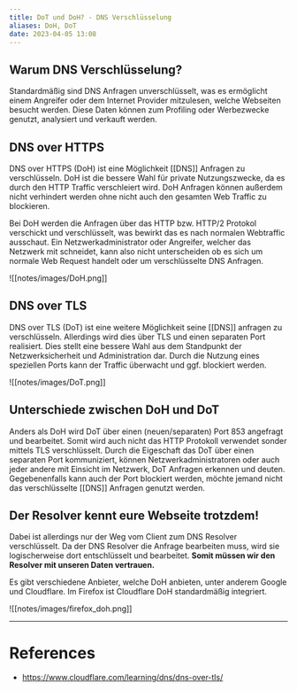 ```yaml
---
title: DoT und DoH? - DNS Verschlüsselung
aliases: DoH, DoT
date: 2023-04-05 13:08
---
```


## Warum DNS Verschlüsselung?
Standardmäßig sind DNS Anfragen unverschlüsselt, was es ermöglicht einem Angreifer oder dem Internet Provider mitzulesen, welche Webseiten besucht werden. Diese Daten können zum Profiling oder Werbezwecke genutzt, analysiert und verkauft werden.

## DNS over HTTPS
DNS over HTTPS (DoH) ist eine Möglichkeit [[DNS]] Anfragen zu verschlüsseln. DoH ist die bessere Wahl für private Nutzungszwecke, da es durch den HTTP Traffic verschleiert wird. DoH Anfragen können außerdem nicht verhindert werden ohne nicht auch den gesamten Web Traffic zu blockieren.

Bei DoH werden die Anfragen über das HTTP bzw. HTTP/2 Protokol verschickt und verschlüsselt, was bewirkt das es nach normalen Webtraffic ausschaut. Ein Netzwerkadministrator oder Angreifer, welcher das Netzwerk mit schneidet, kann also nicht unterscheiden ob es sich um normale Web Request handelt oder um verschlüsselte DNS Anfragen. 

![[notes/images/DoH.png]]


## DNS over TLS

DNS over TLS (DoT) ist eine weitere Möglichkeit seine [[DNS]] anfragen zu verschlüsseln. Allerdings wird dies über TLS und einen separaten Port realisiert. Dies stellt eine bessere Wahl aus dem Standpunkt der Netzwerksicherheit und Administration dar. Durch die Nutzung eines speziellen Ports kann der Traffic überwacht und ggf. blockiert werden.

![[notes/images/DoT.png]]

## Unterschiede zwischen DoH und DoT
Anders als DoH wird DoT über einen (neuen/separaten) Port 853 angefragt und bearbeitet. Somit wird auch nicht das HTTP Protokoll verwendet sonder mittels TLS verschlüsselt. Durch die Eigeschaft das DoT über einen separaten Port kommuniziert, können Netzwerkadministratoren oder auch jeder andere mit Einsicht im Netzwerk, DoT Anfragen erkennen und deuten. Gegebenenfalls kann auch der Port blockiert werden, möchte jemand nicht das verschlüsselte [[DNS]] Anfragen genutzt werden.


## Der Resolver kennt eure Webseite trotzdem!
Dabei ist allerdings nur der Weg vom Client zum DNS Resolver verschlüsselt. Da der DNS Resolver die Anfrage bearbeiten muss, wird sie logischerweise dort entschlüsselt und bearbeitet. **Somit müssen wir den Resolver mit unseren Daten vertrauen.**

Es gibt verschiedene Anbieter, welche DoH anbieten, unter anderem Google und Cloudflare. Im Firefox ist Cloudflare DoH standardmäßig integriert. 

![[notes/images/firefox_doh.png]]




---
# References
- https://www.cloudflare.com/learning/dns/dns-over-tls/